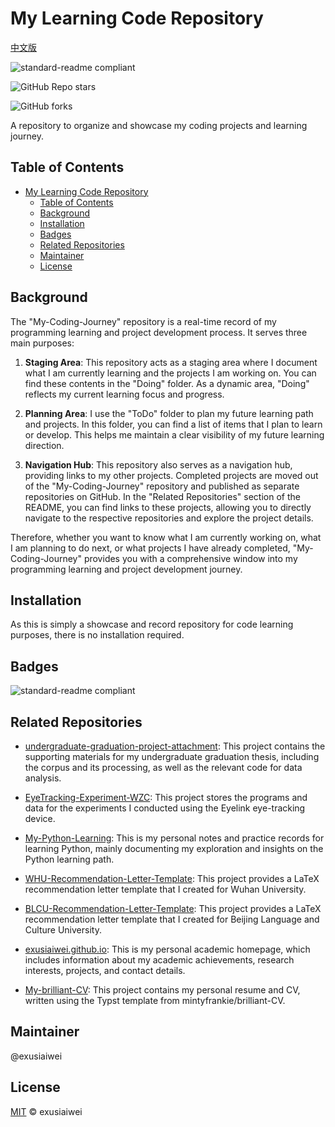 # My Learning Code Repository


[中文版](https://github.com/exusiaiwei/My-Coding-Journey/blob/main/README.zh-CN.md)

![standard-readme compliant](https://img.shields.io/badge/readme%20style-standard-brightgreen.svg?style=flat-square)

![GitHub Repo stars](https://img.shields.io/github/stars/exusiaiwei/My-Coding-Journey)

![GitHub forks](https://img.shields.io/github/forks/exusiaiwei/My-Coding-Journey)

A repository to organize and showcase my coding projects and learning journey.

## Table of Contents

- [My Learning Code Repository](#my-learning-code-repository)
  - [Table of Contents](#table-of-contents)
  - [Background](#background)
  - [Installation](#installation)
  - [Badges](#badges)
  - [Related Repositories](#related-repositories)
  - [Maintainer](#maintainer)
  - [License](#license)

## Background

The "My-Coding-Journey" repository is a real-time record of my programming learning and project development process. It serves three main purposes:

1. **Staging Area**: This repository acts as a staging area where I document what I am currently learning and the projects I am working on. You can find these contents in the "Doing" folder. As a dynamic area, "Doing" reflects my current learning focus and progress.

2. **Planning Area**: I use the "ToDo" folder to plan my future learning path and projects. In this folder, you can find a list of items that I plan to learn or develop. This helps me maintain a clear visibility of my future learning direction.

3. **Navigation Hub**: This repository also serves as a navigation hub, providing links to my other projects. Completed projects are moved out of the "My-Coding-Journey" repository and published as separate repositories on GitHub. In the "Related Repositories" section of the README, you can find links to these projects, allowing you to directly navigate to the respective repositories and explore the project details.

Therefore, whether you want to know what I am currently working on, what I am planning to do next, or what projects I have already completed, "My-Coding-Journey" provides you with a comprehensive window into my programming learning and project development journey.

## Installation

As this is simply a showcase and record repository for code learning purposes, there is no installation required.

## Badges

![standard-readme compliant](https://img.shields.io/badge/readme%20style-standard-brightgreen.svg?style=flat-square)

## Related Repositories

- [undergraduate-graduation-project-attachment](https://github.com/exusiaiwei/undergraduate-graduation-project-attachment): This project contains the supporting materials for my undergraduate graduation thesis, including the corpus and its processing, as well as the relevant code for data analysis.

- [EyeTracking-Experiment-WZC](https://github.com/exusiaiwei/EyeTracking-Experiment-WZC): This project stores the programs and data for the experiments I conducted using the Eyelink eye-tracking device.

- [My-Python-Learning](https://github.com/exusiaiwei/My-Python-Learning): This is my personal notes and practice records for learning Python, mainly documenting my exploration and insights on the Python learning path.

- [WHU-Recommendation-Letter-Template](https://github.com/exusiaiwei/WHU-Recommendation-Letter-Template): This project provides a LaTeX recommendation letter template that I created for Wuhan University.

- [BLCU-Recommendation-Letter-Template](https://github.com/exusiaiwei/BLCU-Recommendation-Letter-Template): This project provides a LaTeX recommendation letter template that I created for Beijing Language and Culture University.

- [exusiaiwei.github.io](https://github.com/exusiaiwei/exusiaiwei.github.io): This is my personal academic homepage, which includes information about my academic achievements, research interests, projects, and contact details.

- [My-brilliant-CV](https://github.com/exusiaiwei/My-brilliant-CV): This project contains my personal resume and CV, written using the Typst template from mintyfrankie/brilliant-CV.

## Maintainer

@exusiaiwei

## License

[MIT](LICENSE) © exusiaiwei
